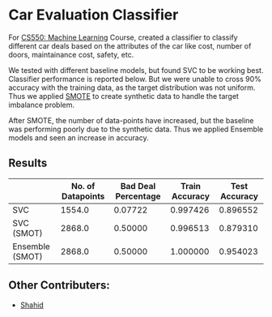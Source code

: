 # Car Evaluation Classifier

For [CS550: Machine Learning](https://github.com/gagan-iitb/CS550) Course, created a classifier to classify different car deals based on the attributes of the car like cost, number of doors, maintainance cost, safety, etc.

We tested with different baseline models, but found SVC to be working best. Classifier performance is reported below.
But we were unable to cross 90% accuracy with the training data, as the target distribution was not uniform. Thus we applied [SMOTE](https://arxiv.org/abs/1106.1813) to create synthetic data to handle the target imbalance problem.

After SMOTE, the number of data-points have increased, but the baseline was performing poorly due to the synthetic data. Thus we applied Ensemble models and seen an increase in accuracy.

## Results
|                |No. of Datapoints |Bad Deal Percentage | Train Accuracy | Test Accuracy|
| -------------- | -----------------| -------------------|----------------|--------------|
|SVC                         |1554.0              |0.07722        |0.997426     |0.896552|
|SVC (SMOT)                  |2868.0              |0.50000        |0.996513     |0.879310|
|Ensemble (SMOT)             |2868.0              |0.50000        |1.000000     |0.954023|


## Other Contributers:
- [Shahid](https://github.com/sowdagar3)
